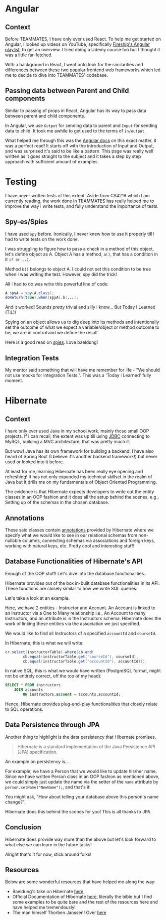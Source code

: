 <!-- List the aspects you learned, and the resources you used to learn them, and a brief summary of each resource. -->

# Angular

## Context

Before TEAMMATES, I have only ever used React. To help me get started on Angular, I looked up videos on YouTube, specifically [Fireship's Angular playlist](https://www.youtube.com/playlist?list=PL0vfts4VzfNjsTV_6i9a9iczMnthWqHzM), to get an overview. I tried doing a Udemy course too but I thought it was a little far-fetched.

With a background in React, I went onto look for the similarities and differences between these two popular frontend web frameworks which led me to decide to dive into TEAMMATES' codebase.

## Passing data between Parent and Child components

Similar to passing of props in React, Angular has its way to pass data between parent and child components.

In Angular, we use `Output` for sending data to parent and `Input` for sending data to child. It took me awhile to get used to the terms of `in/output`.

What helped me through this was the [Angular docs](https://angular.io/guide/inputs-outputs) on this exact matter, it was a perfect read! It starts off with the introduction of Input and Output, and was surprised it's said to be like a pattern. This page was really well written as it goes straight to the subject and it takes a step by step approach with sufficient amount of examples.

# Testing

I have never written tests of this extent. Aside from CS4218 which I am currently reading, the work done in TEAMMATES has really helped me to improve the way I write tests, and fully understand the importance of tests.

## Spy-es/Spies

I have used `spy` before. Ironically, I never knew how to use it properly till I had to write tests on the work done.

I was struggling to figure how to pass a check in a method of this object, let's define object as A. Object A has a method, `a()`, that has a condition in it `if b(...)`.

Method `b()` belongs to object A. I could not set this condition to be true when I was writing the test. However, spy did the trick!

All I had to do was write this powerful line of code:

```java
A spyA = spy(A.class);
doReturn(true).when(spyA).b(...);
```

And it worked! Sounds pretty trivial and silly I know... But Today I Learned (TIL)!

Spying on an object allows us to dig deep into its methods and intentionally set the outcome of what we expect a variable/object or method outcome to be, we are in control and we define the result.

Here is a good read on [spies](https://www.baeldung.com/mockito-spy). Love baeldung!

## Integration Tests

My mentor said something that will have me remember for life - "We should not use mocks for Integration Tests.". This was a 'Today I Learned' fully moment.

# Hibernate

## Context

I have only ever used Java in my school work, mainly those small OOP projects. If I can recall, the extent was up till using [JDBC](https://www.javatpoint.com/java-jdbc) connecting to MySQL, building a MVC architecture, that was pretty much it.

But wow! Java has its own framework for building a backend. I have also heard of Spring Boot (I believe it's another backend framework!) but never used or looked into it before.

At least for me, learning Hibernate has been really eye opening and refreshing! It has not only expanded my technical skillset in the realm of Java but it drills me on my fundamentals of Object Oriented Programming.

The evidence is that Hibernate expects developers to write out the entity classes in an OOP fashion and it does all the setup behind the scenes, e.g., Setting up of the schemas in the chosen database.

## Annotations

These said classes contain [annotations](https://thorben-janssen.com/key-jpa-hibernate-annotations/) provided by Hibernate where we specify what we would like to see in our relational schemas from non-nullable columns, connecting schemas via associations and foreign keys, working with natural keys, etc. Pretty cool and interesting stuff!

## Database Functionalities of Hibernate's API

Enough of the OOP stuff! Let's dive into the database functionalities.

Hibernate provides out of the box in-built database functionalities in its API. These functions are closely similar to how we write SQL queries.

Let's take a look at an example.

Here, we have 2 entities - Instructor and Account. An Account is linked to an Instructor via a One to Many relationship i.e., An Account to many Instructors, and an attribute is in the Instructors schema. Hibernate does the work of linking these entities via the association we just specified.

We would like to find all Instructors of a specified `accountId` and `courseId`.

In Hibernate, this is what we will write:

```java
cr.select(instructorTable).where(cb.and(
        cb.equal(instructorTable.get("courseId"), courseId),
        cb.equal(instructorTable.get("accountId"), accountId)));
```

In native SQL, this is what we would have written (PostgreSQL format, might not be entirely correct, off the top of my head):

```sql
SELECT * FROM instructors
    JOIN accounts
        ON instructors.account = accounts.accountId;
```

Hence, Hibernate provides plug-and-play functionalities that closely relate to SQL operations.

## Data Persistence through JPA

Another thing to highlight is the data persistency that Hibernate promises.

> Hibernate is a standard implementation of the Java Persistence API (JPA) specification.

An example on persistency is...

For example, we have a Person that we would like to update his/her name. Since we have written Person class in an OOP fashion as mentioned above, we could simply just update the name via the setter of the `name` attribute by `person.setName("NewName");`, and that's it!

You might ask, "How about telling your database above this person's name change?".

Hibernate does this behind the scenes for you! This is all thanks to JPA.

## Conclusion

Hibernate does provide way more than the above but let's look forward to what else we can learn in the future tasks!

Alright that's it for now, stick around folks!

## Resources

Below are some wonderful resources that have helped me along the way:

- Baeldung's take on Hibernate [here](https://www.baeldung.com/learn-jpa-hibernate)
- Official Documentation of Hibernate [here](https://docs.jboss.org/hibernate/orm/6.1/userguide/html_single/Hibernate_User_Guide.html), literally the bible but I find some examples to be quite bare and the rest of the resources here and have helped me tremendously!
- The man himself Thorben Janssen! Over [here](https://thorben-janssen.com/tutorials/)
